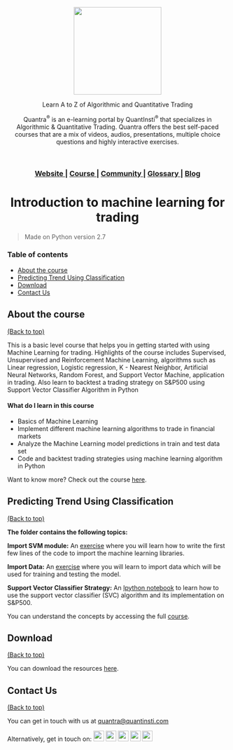 <p align="center">
  <img align="center" width="200" src="https://quantra.quantinsti.com/images/img_logo.svg">
</p>
<p align="center">Learn A to Z of Algorithmic and Quantitative Trading</p>
<p align="center">Quantra<sup>&reg;</sup> is an e-learning portal by QuantInsti<sup>&reg;</sup> that specializes in Algorithmic &amp; Quantitative Trading. Quantra offers the best self-paced courses that are a mix of videos, audios, presentations, multiple choice questions and highly interactive exercises.</p>

<br>

<div align="center">
  <h3>
    <a href="https://quantra.quantinsti.com/">
      Website
    </a>
    <span> | </span>
    <a href="https://quantra.quantinsti.com/course/options-trading-strategies-python-basic">
      Course
    </a>
       <span> | </span>
    <a href="https://quantra.quantinsti.com/community">
      Community
    </a>
    <span> | </span>
    <a href="https://quantra.quantinsti.com/glossary">
      Glossary
    </a>
    <span> | </span>
    <a href="https://www.quantinsti.com/blog/">
      Blog
    </a>
  </h3>
</div>
<div align="center">
  <h1>Introduction to machine learning for trading</h1>
</div>

> Made on Python version 2.7

### Table of contents
 -   [About the course](#about-the-course)
 -   [Predicting Trend Using Classification](#predicting-trend-using-classification)
 -   [Download](#download)
 -   [Contact Us](#contact-us)
  
## About the course
[(Back to top)](#table-of-contents)

This is a basic level course that helps you in getting started with using Machine Learning for trading. Highlights of the course includes Supervised, Unsupervised and Reinforcement Machine Learning, algorithms such as Linear regression, Logistic regression, K - Nearest Neighbor, Artificial Neural Networks, Random Forest, and Support Vector Machine, application in trading. Also learn to backtest a trading strategy on S&amp;P500 using Support Vector Classifier Algorithm in Python

#### What do I learn in this course
-   Basics of Machine Learning
-   Implement different machine learning algorithms to trade in financial markets
-   Analyze the Machine Learning model predictions in train and test data set
-   Code and backtest trading strategies using machine learning algorithm in Python

Want to know more? Check out the course [here](https://quantra.quantinsti.com/course/introduction-to-machine-learning-for-trading).


## Predicting Trend Using Classification
[(Back to top)](#table-of-contents)

**The folder contains the following topics:**

**Import SVM module:**
An [exercise](https://quantra.quantinsti.com/startCourseDetails?cid=46&section_no=4&unit_no=6) where you will learn how to write the first few lines of the code to import the machine learning libraries.

**Import Data:**
An [exercise](https://quantra.quantinsti.com/startCourseDetails?cid=46&section_no=4&unit_no=7) where you will learn to import data which will be used for training and testing the model.

**Support Vector Classifier Strategy:**
An [Ipython notebook](https://quantra.quantinsti.com/startCourseDetails?cid=46&section_no=4&unit_no=8) to learn how to use the support vector classifier (SVC) algorithm and its implementation on S&amp;P500.

You can understand the concepts by accessing the full [course](https://quantra.quantinsti.com/course/introduction-to-machine-learning-for-trading).


## Download
[(Back to top)](#table-of-contents)

You can download the resources [here](https://quantra.quantinsti.com/startCourseDetails?cid=46&section_no=4&unit_no=10).


## Contact Us
[(Back to top)](#table-of-contents)

You can get in touch with us at [quantra@quantinsti.com](mailto:quantra@quantinsti.com)

<span>Alternatively, get in touch on: </span> <a href="https://www.facebook.com/quantinsti"><img width="24" src="https://user-images.githubusercontent.com/16116886/40958262-42153650-68b6-11e8-860e-d79237a89247.png"/></a>	<a href="https://twitter.com/quantinsti/"><img width="24" src="https://user-images.githubusercontent.com/16116886/40958261-41ee1d0e-68b6-11e8-8d65-c07c52758aee.png"/></a>	<a href="https://www.linkedin.com/company/quantinsti"><img width="24" src="https://user-images.githubusercontent.com/16116886/40958260-41c596a4-68b6-11e8-9bef-1420ea381b26.png"/></a>	<a href="https://plus.google.com/110772715968756646442/"><img width="24" src="https://user-images.githubusercontent.com/16116886/40958259-419ddd1c-68b6-11e8-94eb-306ff4f6d104.png"/></a>	<a href="https://www.youtube.com/user/quantinsti"><img width="24" src="https://user-images.githubusercontent.com/16116886/40958257-415647ea-68b6-11e8-892d-8a1425e79e58.png"/></a>
